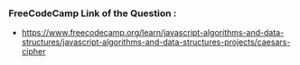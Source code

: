 ### FreeCodeCamp Link of the Question :  
  
   - https://www.freecodecamp.org/learn/javascript-algorithms-and-data-structures/javascript-algorithms-and-data-structures-projects/caesars-cipher